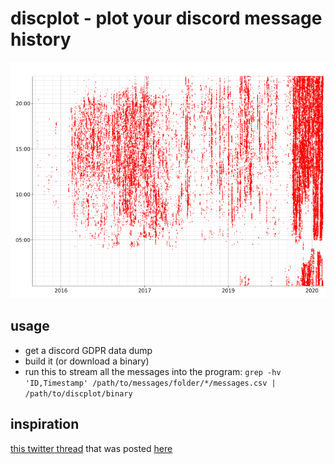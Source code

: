 # discplot - plot your discord message history
![example graph](assets/example.png)

## usage
- get a discord GDPR data dump 
- build it (or download a binary)
- run this to stream all the messages into the program: `grep -hv 'ID,Timestamp' /path/to/messages/folder/*/messages.csv | /path/to/discplot/binary`

## inspiration
[this twitter thread](https://twitter.com/lunasorcery/status/1334519572330909696) that was posted [here](https://lobste.rs/s/hboeju/decade_irc_usage_visualized)